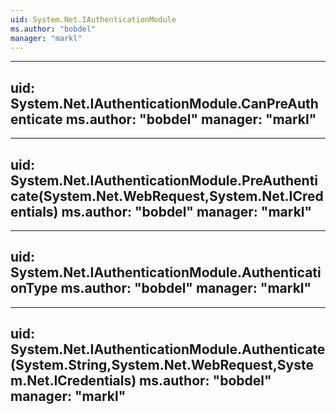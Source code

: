 ```yaml
---
uid: System.Net.IAuthenticationModule
ms.author: "bobdel"
manager: "markl"
---
```


---
uid: System.Net.IAuthenticationModule.CanPreAuthenticate
ms.author: "bobdel"
manager: "markl"
---

---
uid: System.Net.IAuthenticationModule.PreAuthenticate(System.Net.WebRequest,System.Net.ICredentials)
ms.author: "bobdel"
manager: "markl"
---

---
uid: System.Net.IAuthenticationModule.AuthenticationType
ms.author: "bobdel"
manager: "markl"
---

---
uid: System.Net.IAuthenticationModule.Authenticate(System.String,System.Net.WebRequest,System.Net.ICredentials)
ms.author: "bobdel"
manager: "markl"
---
